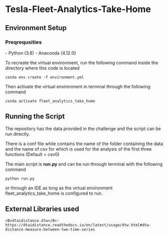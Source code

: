 # Tesla-Fleet-Analytics-Take-Home

<H2> Environment Setup </H2>

<H3> Preqrequsities </H3>
- Python (3.8)
- Anaconda (4.12.0)

To recreate the virtual environment, run the following command inside the directory where this code is located
```
conda env create -f environment.yml
```

Then activate the virtual environment in terminal through the following command
```
conda activate fleet_analytics_take_home
```

<H2> Running the Script </H2>

The repository has the data provided in the challenge and the script can be run directly.

There is a conf file while contains the name of the folder containing the data and the name of csv for which is used for the analysis of the first three functions (Default = csv0)

The main script is <B> run.py </B> and can be run through terminal with the following command

```
python run.py
```
or through an IDE as long as the virtual environment fleet_analytics_take_home is configured to run.


<H2> External Libraries used </H2>

    <B>dtaidistance.dtw</B>:
    https://dtaidistance.readthedocs.io/en/latest/usage/dtw.html#dtw-distance-measure-between-two-time-series
    
    
